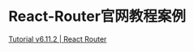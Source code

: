 # React-Router官网教程案例

 [Tutorial v6.11.2 | React Router](https://reactrouter.com/en/main/start/tutorial#managing-the-history-stack) 

